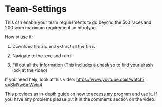 # Team-Settings
This can enable your team requirements to go beyond the 500 races and 200 wpm maximum requirement on nitrotype.




How to use it:
1. Download the zip and extract all the files.

2. Navigate to the .exe and run it

3. Fill out all the information (This includes a uhash so to find your uhash look at the video)



If you need help, look at this video:
https://www.youtube.com/watch?v=SMVw6mWvbj4

This provides an in-depth guide on how to access my program and use it.
If you have any problems please put it in the comments section on the video.


